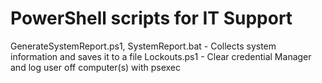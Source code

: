 # PowerShell scripts for IT Support

GenerateSystemReport.ps1, SystemReport.bat - Collects system information and saves it to a file 
Lockouts.ps1 - Clear credential Manager and log user off computer(s) with psexec
